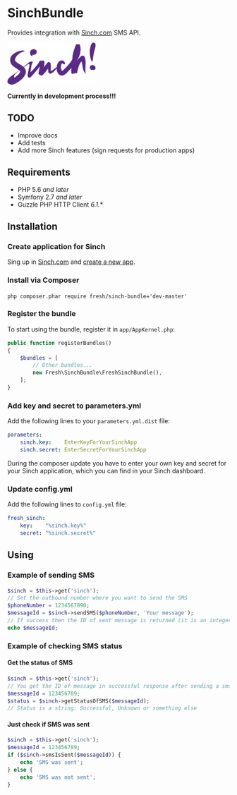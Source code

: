 # SinchBundle

Provides integration with [Sinch.com](https://www.sinch.com) SMS API.

![Sinch Logo](/Resources/images/sinch-logo.png)

**Currently in development process!!!**

## TODO

* Improve docs
* Add tests
* Add more Sinch features (sign requests for production apps)

## Requirements

* PHP 5.6 *and later*
* Symfony 2.7 *and later*
* Guzzle PHP HTTP Client *6.1.**

## Installation

### Create application for Sinch

Sing up in [Sinch.com](https://www.sinch.com) and [create a new app](https://www.sinch.com/dashboard/#/quickstart).

### Install via Composer

```php composer.phar require fresh/sinch-bundle='dev-master'```

### Register the bundle

To start using the bundle, register it in `app/AppKernel.php`:

```php
public function registerBundles()
{
    $bundles = [
        // Other bundles...
        new Fresh\SinchBundle\FreshSinchBundle(),
    ];
}
```

### Add key and secret to parameters.yml

Add the following lines to your `parameters.yml.dist` file:

```yml
parameters:
    sinch.key:    EnterKeyForYourSinchApp
    sinch.secret: EnterSecretForYourSinchApp
```

During the composer update you have to enter your own key and secret for your Sinch application, which you can find
in your Sinch dashboard.

### Update config.yml

Add the following lines to `config.yml` file:

```yml
fresh_sinch:
    key:    "%sinch.key%"
    secret: "%sinch.secret%"
```

## Using

### Example of sending SMS

```php
$sinch = $this->get('sinch');
// Set the outbound number where you want to send the SMS
$phoneNumber = 1234567890; 
$messageId = $sinch->sendSMS($phoneNumber, 'Your message');
// If success then the ID of sent message is returned (it is an integer value)
echo $messageId;
```

### Example of checking SMS status

#### Get the status of SMS

```php
$sinch = $this->get('sinch');
// You get the ID of message in successful response after sending a sms
$messageId = 123456789;
$status = $sinch->getStatusOfSMS($messageId);
// Status is a string: Successful, Unknown or something else
```

#### Just check if SMS was sent

```php
$sinch = $this->get('sinch');
$messageId = 123456789;
if ($sinch->smsIsSent($messageId)) {
    echo 'SMS was sent';
} else {
    echo 'SMS was not sent';
}
```
